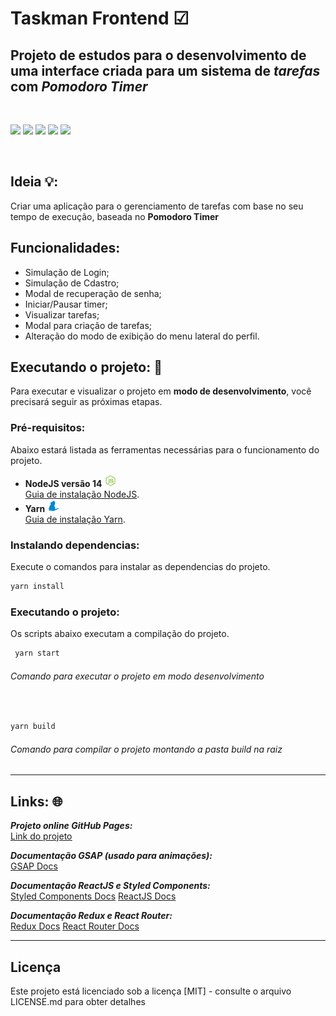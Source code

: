 # Taskman Frontend ☑
## Projeto de estudos para o desenvolvimento de uma interface criada para um sistema de ***tarefas*** com ***Pomodoro Timer***

<br>
<p float="left">
 <img src="https://img.shields.io/badge/React-20232A?style=for-the-badge&logo=react&logoColor=61DAFB">
 <img src="https://img.shields.io/badge/styled--components-DB7093?style=for-the-badge&logo=styled-components&logoColor=white">
 <img src="	https://img.shields.io/badge/Yarn-2C8EBB?style=for-the-badge&logo=yarn&logoColor=white">
 <img src="https://img.shields.io/badge/React_Router-CA4245?style=for-the-badge&logo=react-router&logoColor=white">
 <img src="https://img.shields.io/badge/redux-%23593d88.svg?style=for-the-badge&logo=redux&logoColor=white">
</p>
<br>

## Ideia 💡:
Criar uma aplicação para o gerenciamento de tarefas com base no seu tempo de execução, baseada no **Pomodoro Timer**

## Funcionalidades:
- Simulação de Login;
- Simulação de Cdastro;
- Modal de recuperação de senha;
- Iniciar/Pausar timer;
- Visualizar tarefas;
- Modal para criação de tarefas;
- Alteração do modo de exibição do menu lateral do perfil.

## Executando o projeto: 🚀
Para executar e visualizar o projeto em **modo de desenvolvimento**, você precisará seguir as próximas etapas.

### Pré-requisitos:
Abaixo estará listada as ferramentas necessárias para o funcionamento do projeto.
- **NodeJS versão 14** <img src="https://raw.githubusercontent.com/PKief/vscode-material-icon-theme/main/icons/nodejs.svg" height="20" /><br>
  [<ins>Guia de instalação NodeJS</ins>](https://nodejs.org/en/).
- **Yarn** <img src="https://raw.githubusercontent.com/PKief/vscode-material-icon-theme/main/icons/yarn.svg" height="20" /><br>
  [<ins>Guia de instalação Yarn</ins>](https://yarnpkg.com/).

### Instalando dependencias:
Execute o comandos para instalar as dependencias do projeto.
   ```sh
   yarn install
   ```

### Executando o projeto:
Os scripts abaixo executam a compilação do projeto.
  ```sh
   yarn start
   ```
   ###### Comando para executar o projeto em modo desenvolvimento

   <br>

   ```sh
   yarn build
   ```
   ###### Comando para compilar o projeto montando a pasta build na raiz

---
## Links: 🌐
***Projeto online GitHub Pages:***<br>
[<ins>Link do projeto</ins>](https://caioliveira277.github.io/taskman_front)

***Documentação GSAP (usado para animações):***<br>
[<ins>GSAP Docs</ins>](https://greensock.com/gsap/)

***Documentação ReactJS e Styled Components:***<br>
[<ins>Styled Components Docs</ins>](https://styled-components.com/)
[<ins>ReactJS Docs</ins>](https://pt-br.reactjs.org/tutorial/tutorial.html)

***Documentação Redux e React Router:***<br>
[<ins>Redux Docs</ins>](https://redux.js.org/)
[<ins>React Router Docs</ins>](https://reactrouter.com/)

---
## Licença
Este projeto está licenciado sob a licença [MIT] - consulte o arquivo LICENSE.md para obter detalhes
